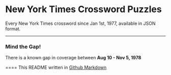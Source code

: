 # New York Times Crossword Puzzles

Every New York Times crossword since Jan 1st, 1977, available in JSON format.

---

### Mind the Gap!
There is a known gap in coverage between **Aug 10 - Nov 5, 1978**

====
This README written in [Github Markdown](https://github.com/adam-p/markdown-here/wiki/Markdown-Cheatsheet)
